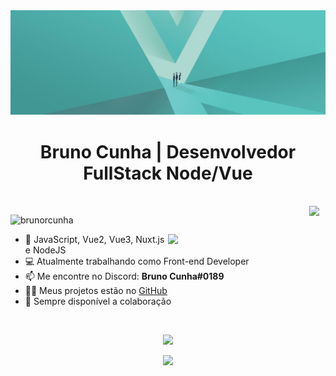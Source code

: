 <img width="auto" src="https://github.com/brunorcunha/brunorcunha/raw/main/header.jpg">

<h1 align="center">
  Bruno Cunha | Desenvolvedor FullStack Node/Vue
</h3>

<br>
<a href="https://linkedin.com/in/brunorcunhadev" target="_blank" >
  <img align="right" style="margin-right: 10px" src="https://img.shields.io/badge/-brunorcunhadev-blue?style=social&logo=Linkedin&logoColor=blue">
</a>

<img align="left" src="https://komarev.com/ghpvc/?username=brunorcunha" alt="brunorcunha" /><br>

<img align="right" style="width: 50%" src="https://github-readme-stats.vercel.app/api?username=brunorcunha&count_private=true&show_icons=true&hide=issues&theme=react&hide_border=true" />

- 🚀 JavaScript, Vue2, Vue3, Nuxt.js e NodeJS
- 💻 Atualmente trabalhando como Front-end Developer
- 📫 Me encontre no Discord: **Bruno Cunha#0189**
- 👨‍💻 Meus projetos estão no [GitHub](https://github.com/brunorcunha?tab=repositories)
- 🤝 Sempre disponível a colaboração

<br>

<p align=center>
  <div align=center>
    <a href="https://github.com/denvercoder1/github-readme-streak-stats">
      <img width=480 src="https://github-readme-streak-stats.herokuapp.com/?user=brunorcunha&theme=react&border=61dafb&hide_border=true" />
    </a>
  </div>
</p>

<div align="center">
   <img  src="https://github-profile-trophy.vercel.app/?username=brunorcunha&no-frame=true&margin-w=30&column=6&rank=SSS,SS,S,AAA,AA,A&no-bg=true&theme=discord" />
</div>
